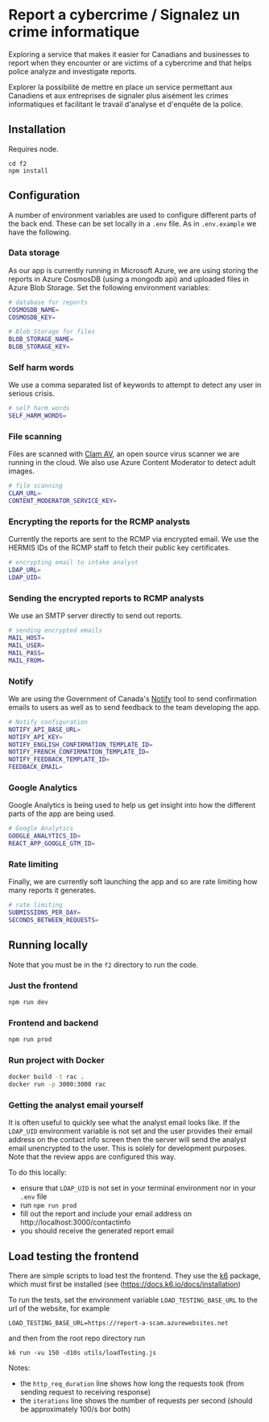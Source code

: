# Report a cybercrime / Signalez un crime informatique

Exploring a service that makes it easier for Canadians and businesses to report
when they encounter or are victims of a cybercrime and that helps police
analyze and investigate reports.

Explorer la possibilité de mettre en place un service permettant aux Canadiens
et aux entreprises de signaler plus aisément les crimes informatiques et
facilitant le travail d'analyse et d'enquête de la police.

## Installation

Requires node.

```
cd f2
npm install
```

## Configuration

A number of environment variables are used to configure different parts of the back end. These can be set locally in a `.env` file. As in `.env.example` we have the following.

### Data storage

As our app is currently running in Microsoft Azure, we are using storing the reports in Azure CosmosDB (using a mongodb api) and uploaded files in Azure Blob Storage. Set the following environment variables:

```sh
# database for reports
COSMOSDB_NAME=
COSMOSDB_KEY=

# Blob Storage for files
BLOB_STORAGE_NAME=
BLOB_STORAGE_KEY=
```

### Self harm words

We use a comma separated list of keywords to attempt to detect any user in serious crisis.

```sh
# self harm words
SELF_HARM_WORDS=
```

### File scanning

Files are scanned with [Clam AV](https://www.clamav.net/), an open source virus scanner we are running in the cloud. We also use Azure Content Moderator to detect adult images.

```sh
# file scanning
CLAM_URL=
CONTENT_MODERATOR_SERVICE_KEY=
```

### Encrypting the reports for the RCMP analysts

Currently the reports are sent to the RCMP via encrypted email. We use the HERMIS IDs of the RCMP staff to fetch their public key certificates.

```sh
# encrypting email to intake analyst
LDAP_URL=
LDAP_UID=
```

### Sending the encrypted reports to RCMP analysts

We use an SMTP server directly to send out reports.

```sh
# sending encrypted emails
MAIL_HOST=
MAIL_USER=
MAIL_PASS=
MAIL_FROM=
```

### Notify

We are using the Government of Canada's [Notify](https://notification.alpha.canada.ca/) tool to send confirmation emails to users as well as to send feedback to the team developing the app.

```sh
# Notify configuration
NOTIFY_API_BASE_URL=
NOTIFY_API_KEY=
NOTIFY_ENGLISH_CONFIRMATION_TEMPLATE_ID=
NOTIFY_FRENCH_CONFIRMATION_TEMPLATE_ID=
NOTIFY_FEEDBACK_TEMPLATE_ID=
FEEDBACK_EMAIL=
```

### Google Analytics

Google Analytics is being used to help us get insight into how the different parts of the app are being used.

```sh
# Google Analytics
GOOGLE_ANALYTICS_ID=
REACT_APP_GOOGLE_GTM_ID=
```

### Rate limiting

Finally, we are currently soft launching the app and so are rate limiting how many reports it generates.

```sh
# rate limiting
SUBMISSIONS_PER_DAY=
SECONDS_BETWEEN_REQUESTS=
```

## Running locally

Note that you must be in the `f2` directory to run the code.

### Just the frontend

```sh
npm run dev
```

### Frontend and backend

```sh
npm run prod
```

### Run project with Docker

```sh
docker build -t rac .
docker run -p 3000:3000 rac
```

### Getting the analyst email yourself

It is often useful to quickly see what the analyst email looks like. If the `LDAP_UID` environment variable is not set and the user provides their email address on the contact info screen then the server will send the analyst email unencrypted to the user. This is solely for development purposes. Note that the review apps are configured this way.

To do this locally:

- ensure that `LDAP_UID` is not set in your terminal environment nor in your `.env` file
- run `npm run prod`
- fill out the report and include your email address on http://localhost:3000/contactinfo
- you should receive the generated report email

## Load testing the frontend

There are simple scripts to load test the frontend. They use the [k6](https://docs.k6.io) package, which must first be installed (see (https://docs.k6.io/docs/installation)

To run the tests, set the environment variable `LOAD_TESTING_BASE_URL` to the url of the website, for example

```
LOAD_TESTING_BASE_URL=https://report-a-scam.azurewebsites.net
```

and then from the root repo directory run

```
k6 run -vu 150 -d10s utils/loadTesting.js
```

Notes:

- the `http_req_duration` line shows how long the requests took (from sending request to receiving response)
- the `iterations` line shows the number of requests per second (should be approximately 100/s bor both)

